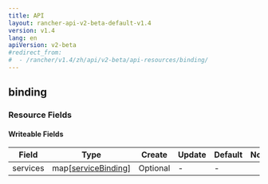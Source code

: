 ```yaml
---
title: API
layout: rancher-api-v2-beta-default-v1.4
version: v1.4
lang: en
apiVersion: v2-beta
#redirect_from:
#  - /rancher/v1.4/zh/api/v2-beta/api-resources/binding/
---
```


## binding



### Resource Fields

#### Writeable Fields

Field | Type | Create | Update | Default | Notes
---|---|---|---|---|---
services | map[[serviceBinding]({{site.baseurl}}/rancher/{{page.version}}/{{page.lang}}/api/{{page.apiVersion}}/api-resources/serviceBinding/)] | Optional | - | - | 



<br>
